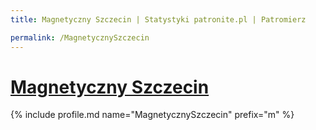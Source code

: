 ```yaml
---
title: Magnetyczny Szczecin | Statystyki patronite.pl | Patromierz

permalink: /MagnetycznySzczecin
---
```


# [Magnetyczny Szczecin](https://patronite.pl/MagnetycznySzczecin)

{% include profile.md name="MagnetycznySzczecin" prefix="m" %}
